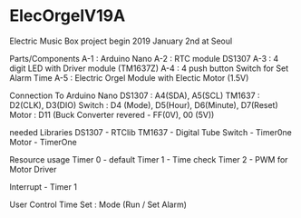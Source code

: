 # ElecOrgelV19A
Electric Music Box project begin 2019 January 2nd at Seoul  

Parts/Components
A-1 : Arduino Nano
A-2 : RTC module DS1307
A-3 : 4 digit LED with Driver module (TM1637Z)
A-4 : 4 push button Switch for Set Alarm Time
A-5 : Electric Orgel Module with Electic Motor (1.5V)

Connection To Arduino Nano
DS1307 : A4(SDA), A5(SCL)
TM1637 : D2(CLK), D3(DIO)
Switch : D4 (Mode), D5(Hour), D6(Minute), D7(Reset)
Motor  : D11 (Buck Converter revered - FF(0V), 00 (5V)) 

needed Libraries
DS1307 - RTClib
TM1637 - Digital Tube
Switch - Timer0ne
Motor  - TimerOne

Resource usage 
Timer 0 - default
Timer 1 - Time check 
Timer 2 - PWM for Motor Driver

Interrupt - Timer 1 

User Control
Time Set : Mode (Run / Set Alarm) 

